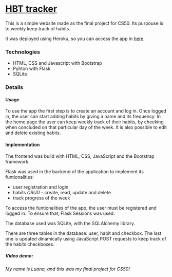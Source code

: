 # [HBT tracker](https://hbt-tracker.herokuapp.com)

This is a simple website made as the final project for CS50. Its purpouse is to weekly keep track of habits.

It was deployed using Heroku, so you can access the app in [here](https://hbt-tracker.herokuapp.com).

### Technologies

- HTML, CSS and Javascript with Bootstrap
- Pyhton with Flask
- SQLite

### Details

#### Usage 

To use the app the first step is to create an account and log in. Once logged in, the user can start adding habits by giving a name and its frequency. In the home page the user can keep weekly track of their habits, by checking when concluded on that particular day of the week. It is also possible to edit and delete existing habits.

#### Implementation

The frontend was build with HTML, CSS, JavaScript and the Bootstrap framework.

Flask was used in the backend of the application to implement its funtionalities:

- user registration and login
- habits *CRUD* - create, read, update and delete
- track progress of the week

To access the funtionalities of the app, the user must be registered and logged in. To ensure that, Flask Sessions was used.

The database used was SQLite, with the SQLAlchemy library.

There are three tables in the database: user, habit and checkbox. The last one is updated dinamically using JavaScript POST requests to keep track of the habits checkboxes.

##### Video demo:

*My name is Luana, and this was my final project for CS50!*
